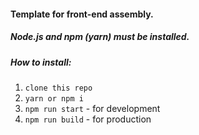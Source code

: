 #### Template for front-end assembly.
##### Node.js and npm (yarn)  must be installed.
##### How to install:
1. `clone this repo`
2. `yarn or npm i`
3. `npm run start` - for development
4. `npm run build` - for production